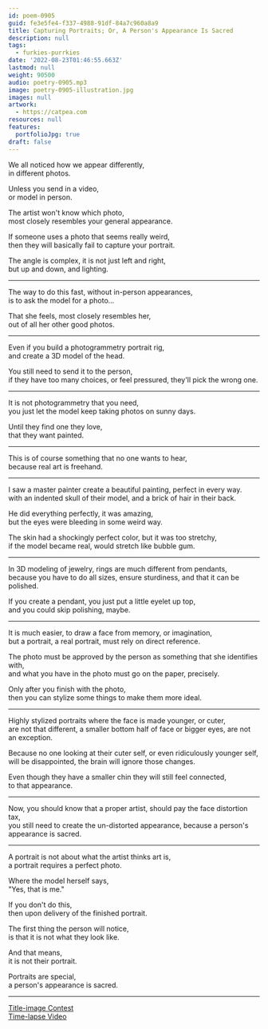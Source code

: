 ```yaml
---
id: poem-0905
guid: fe3e5fe4-f337-4988-91df-84a7c960a8a9
title: Capturing Portraits; Or, A Person's Appearance Is Sacred
description: null
tags:
  - furkies-purrkies
date: '2022-08-23T01:46:55.663Z'
lastmod: null
weight: 90500
audio: poetry-0905.mp3
image: poetry-0905-illustration.jpg
images: null
artwork:
  - https://catpea.com
resources: null
features:
  portfolioJpg: true
draft: false
---
```


We all noticed how we appear differently,\
in different photos.

Unless you send in a video,\
or model in person.

The artist won't know which photo,\
most closely resembles your general appearance.

If someone uses a photo that seems really weird,\
then they will basically fail to capture your portrait.

The angle is complex, it is not just left and right,\
but up and down, and lighting.

---

The way to do this fast, without in-person appearances,\
is to ask the model for a photo...

That she feels, most closely resembles her,\
out of all her other good photos.

---

Even if you build a photogrammetry portrait rig,\
and create a 3D model of the head.

You still need to send it to the person,\
if they have too many choices, or feel pressured, they'll pick the wrong one.

---

It is not photogrammetry that you need,\
you just let the model keep taking photos on sunny days.

Until they find one they love,\
that they want painted.

---

This is of course something that no one wants to hear,\
because real art is freehand.

---

I saw a master painter create a beautiful painting, perfect in every way.\
with an indented skull of their model, and a brick of hair in their back.

He did everything perfectly, it was amazing,\
but the eyes were bleeding in some weird way.

The skin had a shockingly perfect color, but it was too stretchy,\
if the model became real, would stretch like bubble gum.

---

In 3D modeling of jewelry, rings are much different from pendants,\
because you have to do all sizes, ensure sturdiness, and that it can be polished.

If you create a pendant, you just put a little eyelet up top,\
and you could skip polishing, maybe.

---

It is much easier, to draw a face from memory, or imagination,\
but a portrait, a real portrait, must rely on direct reference.

The photo must be approved by the person as something that she identifies with,\
and what you have in the photo must go on the paper, precisely.

Only after you finish with the photo,\
then you can stylize some things to make them more ideal.

---

Highly stylized portraits where the face is made younger, or cuter,\
are not that different, a smaller bottom half of face or bigger eyes, are not an exception.

Because no one looking at their cuter self, or even ridiculously younger self,\
will be disappointed, the brain will ignore those changes.

Even though they have a smaller chin they will still feel connected,\
to that appearance.

---

Now, you should know that a proper artist, should pay the face distortion tax,\
you still need to create the un-distorted appearance, because a person's appearance is sacred.

---

A portrait is not about what the artist thinks art is,\
a portrait requires a perfect photo.

Where the model herself says,\
"Yes, that is me."

If you don't do this,\
then upon delivery of the finished portrait.

The first thing the person will notice,\
is that it is not what they look like.

And that means,\
it is not their portrait.

Portraits are special,\
a person's appearance is sacred.

---

[Title-image Contest](https://www.reddit.com/r/redditgetsdrawn/comments/wu5cgz/this_is_my_cat/ile3i21/?context=3)\
[Time-lapse Video](https://youtu.be/g1jt7knRBI0)
